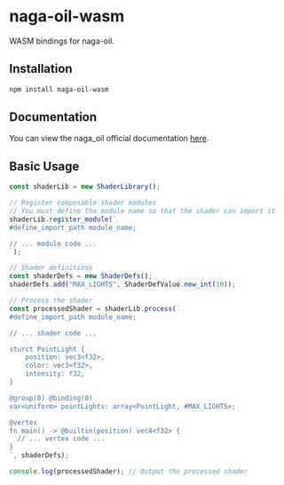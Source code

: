 # naga-oil-wasm

WASM bindings for naga-oil.

## Installation

```bash
npm install naga-oil-wasm
```

## Documentation
You can view the naga_oil official documentation [here](https://github.com/bevyengine/naga_oil).

## Basic Usage
```ts
const shaderLib = new ShaderLibrary();

// Register composable shader modules
// You must define the module name so that the shader can import it
shaderLib.register_module(`
#define_import_path module_name;

// ... module code ...
`);

// Shader definitions
const shaderDefs = new ShaderDefs();
shaderDefs.add("MAX_LIGHTS", ShaderDefValue.new_int(10));

// Process the shader
const processedShader = shaderLib.process(`
#define_import_path module_name;

// ... shader code ...

sturct PointLight {
    position: vec3<f32>,
    color: vec3<f32>,
    intensity: f32,
}

@group(0) @binding(0)
var<uniform> pointLights: array<PointLight, #MAX_LIGHTS>;

@vertex
fn main() -> @builtin(position) vec4<f32> {
  // ... vertex code ...
}
`, shaderDefs);

console.log(processedShader); // Output the processed shader
```
